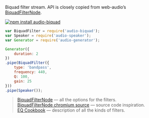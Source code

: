 Biquad filter stream. API is closely copied from web-audio’s [BiquadFilterNode](https://developer.mozilla.org/en-US/docs/Web/API/BiquadFilterNode).

[![npm install audio-biquad](https://nodei.co/npm/audio-biquad.png?mini=true)](https://npmjs.org/package/audio-biquad/)


```js
var BiquadFilter = require('audio-biquad');
var Speaker = require('audio-speaker');
var Generator = require('audio-generator');

Generator({
	duration: 2
})
.pipe(BiquadFilter({
	type: 'bandpass',
	frequency: 440,
	Q: 100,
	gain: 25
}))
.pipe(Speaker());
```

> [BiquadFilterNode](https://developer.mozilla.org/en-US/docs/Web/API/BiquadFilterNode) — all the options for the filters.</br>
> [BiquadFilterNode chromium source](https://code.google.com/p/chromium/codesearch#chromium/src/third_party/WebKit/Source/platform/audio/Biquad.cpp&rcl=1443871507&l=283) — source code inspiration.</br>
> [EQ Cookbook](http://www.musicdsp.org/files/Audio-EQ-Cookbook.txt) — description of all the kinds of filters.</br>